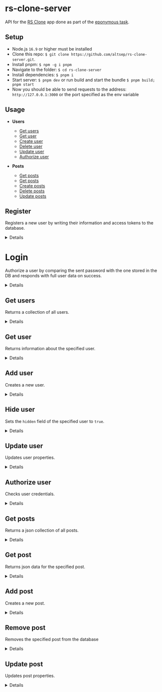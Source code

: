 # rs-clone-server

API for the [RS Clone](https://github.com/altsep/rs-clone) app done as part of the [eponymous task](https://github.com/rolling-scopes-school/tasks/blob/master/tasks/rsclone/rsclone.md).

## Setup

- Node.js `16.9` or higher must be installed
- Clone this repo: `$ git clone https://github.com/altsep/rs-clone-server.git`.
- Install pnpm: `$ npm -g i pnpm`
- Navigate to the folder: `$ cd rs-clone-server`
- Install dependencies: `$ pnpm i`
- Start server: `$ pnpm dev` or run build and start the bundle `$ pnpm build; pnpm start`
- Now you should be able to send requests to the address: `http://127.0.0.1:3000` or the port specified as the env variable

## Usage

- **Users**

  - [Get users](https://github.com/altsep/rs-clone-server#get-users)
  - [Get user](https://github.com/altsep/rs-clone-server#get-user)
  - [Create user](https://github.com/altsep/rs-clone-server#create-user)
  - [Delete user](https://github.com/altsep/rs-clone-server#delete-user)
  - [Update user](https://github.com/altsep/rs-clone-server#update-user)
  - [Authorize user](https://github.com/altsep/rs-clone-server#authorize-user)

- **Posts**
  - [Get posts](https://github.com/altsep/rs-clone-server#get-posts)
  - [Get posts](https://github.com/altsep/rs-clone-server#get-post)
  - [Create posts](https://github.com/altsep/rs-clone-server#create-post)
  - [Delete posts](https://github.com/altsep/rs-clone-server#delete-post)
  - [Update posts](https://github.com/altsep/rs-clone-server#update-post)

## **Register**

Registers a new user by writing their information and access tokens to the database.

<details>

- **URL**

  /api/registration

- **Method:**

  `POST`

- **Headers:**

  none

- **URL params**

  None

- **Query params**

  None

- **Data params**

  ```ts
  {
    email: string;
    password: string;
    name: string;
    country: string;
    birthDate: string;
  }
  ```

- **Success response:**

  - **Code:** 201 Created <br />
    **Content:**
    ```json
    {
      "accessToken": "eyJhbGciOiJIUzI1NiIsInR5cCI6IkpXVCJ9.eyJpZCI6IjYzZGRhYWExN2IyZTIzZmRhNTM3NDEwMyIsImVtYWlsIjoid2XRg2VlZWVlZWVlZUBleGFtcGxlLmNvbSIsInBhc3N3b3JkIjoiJDJiJDA1JGtqV1BtZUlYZ3paYVNzSXRxRXVHQWU1ampFbkx6UlllNi4yUUkyYmNqV3F5S051SVUxVDEyIiwiaGlkZGVuIjpmYWxzZSwiY3JlYXRlZEF0IjoiMjAyMy0wMi0wNFQwMDo0NToyMS4xOThaIiwicG9zdHNJZHMiOltdLCJmcmllbmRzSWRzIjpbXSwiYWN0aXZhdGlvbkxpbmsiOiIyMDI0MmFlZC0wNDE0LTRjYmItYTM1Ni1mNjBmNzdlY2YwY2UiLCJpc0FjdGl2YXRlZCI6ZmFsc2UsImlhdCI6MTY3NTQ3MTUyMSwiZXhwIjoxNjc1NDczMzIxfQ.xUOVbpzGTV13nIqyDSf07RuudSineUGY3W-MWns64u4",
      "refreshToken": "eyJhbGciOiJIUzI1NiIsInR5cCI6IkpXVCJ9.eyJpZCI6IjYzZGRhYWExN2IyZTIzZmRhNTM3NDEwMyIsImVtYWlsIjoid2XRg2VlZWVlZWVlZUBleGFtcGxlLmNvbSIsInBhc3N3b3JkIjoiJDJiJDA1JGtqV1BtZUlYZ3paYVNzSXRxRXVHQWU1ampFbkx6UlllNi4yUUkyYmNqV3F5S051SVUxVDEyIiwiaGlkZGVuIjpmYWxzZSwiY3JlYXRlZEF0IjoiMjAyMy0wMi0wNFQwMDo0NToyMS4xOThaIiwicG9zdHNJZHMiOltdLCJmcmllbmRzSWRzIjpbXSwiYWN0aXZhdGlvbkxpbmsiOiIyMDI0MmFlZC0wNDE0LTRjYmItYTM1Ni1mNjBmNzdlY2YwY2UiLCJpc0FjdGl2YXRlZCI6ZmFsc2UsImlhdCI6MTY3NTQ3MTUyMSwiZXhwIjoxNjc4MDYzNTIxfQ.GJYvL8y9PErLRHcn9TaO-y6vOgwMj2_prExPs7ev6WE",
      "user": {
        "id": 1,
        "email": "qwe@example.com",
        "password": "$2b$05$kjWPmeIXgzZaSsItqEuGAe5jjEnLzRYe6.2QI2bcjWqyKNuIU1T12",
        "hidden": false,
        "createdAt": "2023-02-04T00:45:21.198Z",
        "postsIds": [],
        "friendsIds": [],
        "activationLink": "20242aed-0414-4cbb-a356-f60f77ecf0ce",
        "isActivated": false
      }
    }
    ```

- **Error response:**

  - **Code:** 400 Bad Request <br />
    **Content:**
    ```json
    {
      "error": true,
      "message": "Bad Request",
      "status": 400,
      "instance": "/api/registration",
      "errors": [],
    }
    ```

  - **Code:** 500 Internal Server Error <br />
    **Content:**
    ```json
    {
      "error": true,
      "message": "User with email qwe@example.com exists",
      "status": 500,
      "instance": "/api/registration",
      "errors": [],
    }
    ```

- **Notes:**

  None

</details>

# **Login**

Authorize a user by comparing the sent password with the one stored in the DB and responds with full user data on success.

<details>

- **URL**

  /api/login

- **Method:**

  `POST`

- **Headers:**

  none

- **URL params**

  None

- **Query params**

  None

- **Data params**

  ```ts
  {
    email: string;
    password: string;
  }
  ```

- **Success response:**

  - **Code:** 202 Accepted <br />
    **Content:**
    ```json
    {
      "accessToken": "eyJhbGciOiJIUzI1NiIsInR5cCI6IkpXVCJ9.eyJlbWFpbCI6InF3ZXF3ZUBleGFtcGxlLmNvbSIsInBhc3N3b3JkIjoiJDJiJDA1JHU5NXZVRTk0Nk1uSVhvMmRZTnVqdHVDNFB4WWJrcVlxUk9sWUE0RUhRZWs5dzlES0lCWmZhIiwibmFtZSI6ImFzZHp4YyIsImNvdW50cnkiOiJhc2QiLCJiaXJ0aERhdGUiOiIiLCJoaWRkZW4iOmZhbHNlLCJjcmVhdGVkQXQiOiIyMDIzLTAyLTA4VDA0OjI0OjA5LjI1MFoiLCJwb3N0c0lkcyI6W10sImZyaWVuZHNJZHMiOltdLCJhY3RpdmF0aW9uTGluayI6IjEzNjk3ZDA3LWI5MjYtNDUwOC04ZGQzLTNhY2E1YWUwY2UyNyIsImlzQWN0aXZhdGVkIjp0cnVlLCJpYXQiOjE2NzU4MzIxMDEsImV4cCI6MTY3NTgzMzkwMX0.WT-K2imrRN5sT97eYQwPRj1-7qpHoEtW8dndBc6xJ0s",
      "refreshToken": "eyJhbGciOiJIUzI1NiIsInR5cCI6IkpXVCJ9.eyJlbWFpbCI6InF3ZXF3ZUBleGFtcGxlLmNvbSIsInBhc3N3b3JkIjoiJDJiJDA1JHU5NXZVRTk0Nk1uSVhvMmRZTnVqdHVDNFB4WWJrcVlxUk9sWUE0RUhRZWs5dzlES0lCWmZhIiwibmFtZSI6ImFzZHp4YyIsImNvdW50cnkiOiJhc2QiLCJiaXJ0aERhdGUiOiIiLCJoaWRkZW4iOmZhbHNlLCJjcmVhdGVkQXQiOiIyMDIzLTAyLTA4VDA0OjI0OjA5LjI1MFoiLCJwb3N0c0lkcyI6W10sImZyaWVuZHNJZHMiOltdLCJhY3RpdmF0aW9uTGluayI6IjEzNjk3ZDA3LWI5MjYtNDUwOC04ZGQzLTNhY2E1YWUwY2UyNyIsImlzQWN0aXZhdGVkIjp0cnVlLCJpYXQiOjE2NzU4MzIxMDEsImV4cCI6MTY3ODQyNDEwMX0.0oMMmNIedEkFkLPkYXRShho27a2ZPBeg98iZFOp8rIY",
      "user": {
          "email": "qweqwe@example.com",
          "password": "$2b$05$u95vUE946MnIXo2dYNujtuC4PxYbkqYqROlYA4EHQek9w9DKIBZfa",
          "name": "asdzxc",
          "country": "asd",
          "birthDate": "",
          "hidden": false,
          "createdAt": "2023-02-08T04:24:09.250Z",
          "postsIds": [],
          "friendsIds": [],
          "activationLink": "13697d07-b926-4508-8dd3-3aca5ae0ce27",
          "isActivated": true
      }
    }
    ```

- **Error response:**

  - **Code:** 400 Bad Request <br />
    **Content:**
    ```json
    {
      "error": true,
      "message": "Bad Request",
      "status": 400,
      "instance": "/api/login",
      "errors": [
          {
              "msg": "Invalid value",
              "param": "email",
              "location": "body"
          }
        ],
    }
    ```

  - **Code:** 401 Unauthorized <br />
    **Content:**
    ```json
    {
      "error": true,
      "message": "Unauthorized",
      "status": 401,
      "instance": "/api/login",
      "errors": [],
    }
    ```

- **Notes:**

  None

</details>

## **Get users**

Returns a collection of all users.

<details>

- **URL**

  /api/users

- **Method:**

  `GET`

- **Headers:**

  None

- **URL params**

  None

- **Query params**

  None

- **Data params**

  None

- **Success response:**

  - **Code:** 200 OK <br />
    **Content:**

    ```json
    [
      {
        "id": 1,
        "email": "test@example.com",
        "name": "Clark",
        "password": "",
        "alias": "santa661",
        "hidden": false,
        "country": "Antarctica",
        "birthDate": "1955-11-11T21:00:00.000Z",
        "createdAt": "2023-02-02T03:04:59.717Z",
        "postsIds": [1]
      }
    ]
    ```

    **Headers:**

    None

- **Error response:**

  None

- **Notes:**

  None

</details>

## **Get user**

Returns information about the specified user.

<details>

- **URL**

  /api/users/:id

- **Method:**

  `GET`

- **Headers:**

  None

- **URL params**

  **Required:**

  `id=[integer]`

- **Query params**

  None

- **Data params**

  None

- **Success response:**

  - **Code:** 200 OK <br />
    **Content:**
    ```json
    {
      "id": 1,
      "email": "test@example.com",
      "name": "Clark",
      "password": "",
      "alias": "santa661",
      "hidden": false,
      "country": "Antarctica",
      "birthDate": "1955-11-11T21:00:00.000Z",
      "createdAt": "2023-02-02T03:04:59.717Z"
    }
    ```

- **Error response:**

  - **Code:** 404 Not Found <br />
    **Content:**
    ```json
    {
      "error": true,
      "message": "Not Found",
      "status": 404,
      "instance": "/api/api/users/15",
      "errors": []
    }
    ```

- **Notes:**

  None

</details>

## **Add user**

Creates a new user.

<details>

- **URL**

  /api/users

- **Method:**

  `POST`

- **Headers:**

  none

- **URL params**

  None

- **Query params**

  None

- **Data params**

  ```ts
  {
    name: string;
    email: string;
    password: string;
    country: string;
    birthDate: string;
  }
  ```

- **Success response:**

  - **Code:** 201 Created <br />
    **Content:**
    ```json
    {
      "id": 4,
      "hidden": false,
      "name": "Q",
      "email": "test@example.com",
      "password": "213",
      "birthDate": "1955-11-11T21:00:00.000Z",
      "createdAt": "2023-02-02T03:04:59.717Z",
      "country": "Iceland"
    }
    ```

- **Error response:**

  - **Code:** 400 Bad Request <br />
    **Content:**
    ```json
    {
      "error": true,
      "message": "Bad Request",
      "status": 400,
      "instance": "/api/api/users",
      "errors": []
    }
    ```

- **Notes:**

  None

</details>

## **Hide user**

Sets the `hidden` field of the specified user to `true`.

<details>

- **URL**

  /user/:id

- **Method:**

  `DELETE`

- **Headers:**

  None

- **URL params**

  **Required:**

  `id=[integer]`

- **Query params**

  None

- **Data params**

  ```ts
  {
    password: string;
  }
  ```

- **Success response:**

  - **Code:** 200 OK <br />
    **Content:**
    ```json
    {
      "id": 3,
      "name": "h1dd3nUs3r99",
      "email": "test@example.com",
      "password": 1,
      "alias": "",
      "hidden": true,
      "country": "",
      "birthDate": "",
      "createdAt": ""
    }
    ```

- **Error response:**

  - **Code:** 400 Bad request <br />
    **Content:**

    ```json
    {
      "error": true,
      "message": "Bad Request",
      "status": 400,
      "instance": "/api/api/users/1",
      "errors": []
    }
    ```

  - **Code:** 401 Unauthorized <br />
    **Content:**

    ```json
    {
      "error": true,
      "message": "Incorrect password",
      "status": 401,
      "instance": "/api/api/users/1",
      "errors": []
    }
    ```

  - **Code:** 404 Not found <br />
    **Content:**

    ```json
    {
      "error": true,
      "message": "Not Found",
      "status": 404,
      "instance": "/api/api/users/51",
      "errors": []
    }
    ```

- **Notes:**

  None

</details>

## **Update user**

Updates user properties.

<details>

- **URL**

  /user/:id

- **Method:**

  `PATCH`

- **Headers:**

  none

- **URL params**

  **Required:**

  `id=[integer]`

- **Query params**

  None

- **Data params**

  ```ts
    {
      name?: string;
      email?: string;
      password?: string;
      country?: string;
      birthDate?: string;
      alias?: string;
      avatarURL?: string;
      postsIds?: number[];
      friendsIds?: number[];
    }
  ```

- **Success response:**

  - **Code:** 200 OK <br />
    **Content:**
    ```json
    {
      "id": 2,
      "name": "Asdfg",
      "email": "test@example.com",
      "password": "",
      "alias": "",
      "hidden": false,
      "country": "Greenland",
      "birthDate": "1965-11-11T21:00:00.000Z",
      "createdAt": "2023-02-02T03:03:59.717Z"
    }
    ```

- **Error response:**

  - **Code:** 400 Bad Request <br />
    **Content:**

    ```json
    {
      "error": true,
      "message": "Bad Request",
      "status": 400,
      "instance": "/api/api/users/1",
      "errors": []
    }
    ```

  - **Code:** 404 Not Found <br />
    **Content:**

    ```json
    {
      "error": true,
      "message": "Not Found",
      "status": 404,
      "instance": "/api/api/users/25",
      "errors": []
    }
    ```

  - **Code:** 500 Internal Server Error <br />
    **Content:**
    ```json
    {
      "error": true,
      "message": "User \"Clark\" exists",
      "status": 500,
      "instance": "/api/api/users/2",
      "errors": []
    }
    ```

- **Notes:**

  None

</details>

## **Authorize user**

Checks user credentials.

<details>

- **URL**

  /api/users-auth

- **Method:**

  `GET`

- **Headers:**

  none

- **URL params**

  None

- **Query params**

  None

- **Data params**

  ```ts
  {
    name: string;
    password: string;
  }
  ```

- **Success response:**

  - **Code:** 202 Accepted <br />
    **Content:**
    ```json
    {
      "success": true,
      "message": "Accepted",
      "instance": "/api/users-auth"
    }
    ```

- **Error response:**

  - **Code:** 401 Unauthorized <br />
    **Content:**
    ```json
    {
      "error": true,
      "message": "Incorrect password",
      "status": 401,
      "instance": "/api/users-auth",
      "errors": []
    }
    ```

- **Notes:**

  None

</details>

## **Get posts**

Returns a json collection of all posts.

<details>

- **URL**

  /api/posts

- **Method:**

  `GET`

- **Headers:**

  None

- **URL params**

  None

- **Query params**

  None

- **Data params**

  None

- **Success response:**

  - **Code:** 200 OK <br />
    **Content:**

    ```json
    [
      {
        "id": 1,
        "description": "Lorem ipsum dolor sit amet, consectetur adipiscing elit, sed do eiusmod tempor incididunt ut labore et dolore magna aliqua. Fermentum et sollicitudin ac orci phasellus egestas tellus rutrum. Cras adipiscing enim eu turpis egestas. Dui nunc mattis enim ut tellus. Congue eu consequat ac felis donec et odio pellentesque diam. Molestie a iaculis at erat pellentesque adipiscing commodo elit at. Magna eget est lorem ipsum dolor sit amet consectetur. Quis commodo odio aenean sed adipiscing diam. A erat nam at lectus urna duis convallis. A arcu cursus vitae congue mauris. Nunc sed velit dignissim sodales ut eu sem integer. Ornare massa eget egestas purus viverra accumsan. Dictum fusce ut placerat orci nulla pellentesque dignissim. In arcu cursus euismod quis viverra. Ut venenatis tellus in metus vulputate. Senectus et netus et malesuada fames ac.",
        "userId": 1,
        "createdAt": "2023-02-01T04:42:45.449Z",
        "likes": 0
      }
    ]
    ```

    **Headers:**

    None

- **Error response:**

  None

- **Notes:**

  None

</details>

## **Get post**

Returns json data for the specified post.

<details>

- **URL**

  /api/posts/:id

- **Method:**

  `GET`

- **Headers:**

  None

- **URL params**

  **Required:**

  `id=[integer]`

- **Query params**

  None

- **Data params**

  None

- **Success response:**

  - **Code:** 200 OK <br />
    **Content:**
    ```json
    {
      "id": 1,
      "description": "Lorem ipsum dolor sit amet, consectetur adipiscing elit, sed do eiusmod tempor incididunt ut labore et dolore magna aliqua. Fermentum et sollicitudin ac orci phasellus egestas tellus rutrum. Cras adipiscing enim eu turpis egestas. Dui nunc mattis enim ut tellus. Congue eu consequat ac felis donec et odio pellentesque diam. Molestie a iaculis at erat pellentesque adipiscing commodo elit at. Magna eget est lorem ipsum dolor sit amet consectetur. Quis commodo odio aenean sed adipiscing diam. A erat nam at lectus urna duis convallis. A arcu cursus vitae congue mauris. Nunc sed velit dignissim sodales ut eu sem integer. Ornare massa eget egestas purus viverra accumsan. Dictum fusce ut placerat orci nulla pellentesque dignissim. In arcu cursus euismod quis viverra. Ut venenatis tellus in metus vulputate. Senectus et netus et malesuada fames ac.",
      "userId": 1,
      "createdAt": "2023-02-01T04:42:45.449Z",
      "likes": 0
    }
    ```

- **Error response:**

  - **Code:** 404 Not Found <br />
    **Content:**
    ```json
    {
      "error": true,
      "message": "Not Found",
      "status": 404,
      "api/instance": "/api/posts/15",
      "errors": []
    }
    ```

- **Notes:**

  None

</details>

## **Add post**

Creates a new post.

<details>

- **URL**

  /api/posts

- **Method:**

  `POST`

- **Headers:**

  none

- **URL params**

  None

- **Query params**

  None

- **Data params**

  ```ts
  {
    userId: number;
    description: string;
  }
  ```

- **Success response:**

  - **Code:** 201 Created <br />
    **Content:**
    ```json
    {
      "id": 3,
      "likes": 0,
      "userId": 1,
      "description": "qwe",
      "createdAt": "2023-02-02T03:04:59.717Z"
    }
    ```

- **Error response:**

  - **Code:** 400 Bad Request <br />
    **Content:**
    ```json
    {
      "error": true,
      "message": "Bad Request",
      "status": 400,
      "api/instance": "/api/posts",
      "errors": []
    }
    ```

- **Notes:**

  None

</details>

## **Remove post**

Removes the specified post from the database

<details>

- **URL**

  /api/posts/:id

- **Method:**

  `DELETE`

- **Headers:**

  None

- **URL params**

  **Required:**

  `id=[integer]`

- **Query params**

  None

- **Data params**

  None

- **Success response:**

  - **Code:** 202 Accepted <br />
    **Content:**
    ```json
    {
      "success": true,
      "message": "Accepted",
      "api/instance": "/api/posts/1"
    }
    ```

- **Error response:**

  - **Code:** 404 Not found <br />
    **Content:**

    ```json
    {
      "error": true,
      "message": "Not Found",
      "status": 404,
      "api/instance": "/api/posts/51",
      "errors": []
    }
    ```

- **Notes:**

  None

</details>

## **Update post**

Updates post properties.

<details>

- **URL**

  /post/:id

- **Method:**

  `PATCH`

- **Headers:**

  none

- **URL params**

  **Required:**

  `id=[integer]`

- **Query params**

  None

- **Data params**

  ```ts
    {
      description?: string;
      likes?: number;
      commentsIds?: number[];
      likedUserIds?: number[];
    }
  ```

- **Success response:**

  - **Code:** 200 OK <br />
    **Content:**
    ```json
    {
      "id": 5,
      "userId": 1,
      "description": "asd",
      "likes": 2,
      "likedUserIds": [1],
      "createdAt": "2023-02-01T04:42:45.449Z",
    }
    ```

- **Error response:**

  - **Code:** 400 Bad Request <br />
    **Content:**

    ```json
    {
      "error": true,
      "message": "Bad Request",
      "status": 400,
      "api/instance": "/api/posts/1",
      "errors": []
    }
    ```

  - **Code:** 404 Not Found <br />
    **Content:**

    ```json
    {
      "error": true,
      "message": "Not Found",
      "status": 404,
      "instance": "/api/api/users/25",
      "errors": []
    }
    ```

- **Notes:**

  None

</details>
